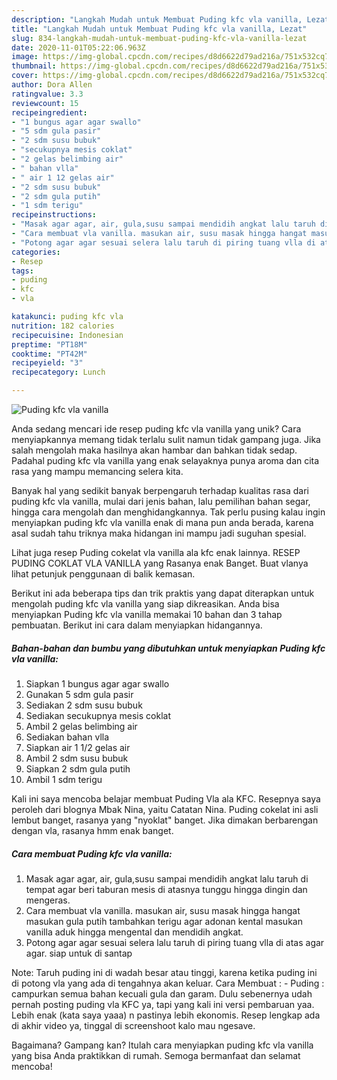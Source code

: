 ```yaml
---
description: "Langkah Mudah untuk Membuat Puding kfc vla vanilla, Lezat"
title: "Langkah Mudah untuk Membuat Puding kfc vla vanilla, Lezat"
slug: 834-langkah-mudah-untuk-membuat-puding-kfc-vla-vanilla-lezat
date: 2020-11-01T05:22:06.963Z
image: https://img-global.cpcdn.com/recipes/d8d6622d79ad216a/751x532cq70/puding-kfc-vla-vanilla-foto-resep-utama.jpg
thumbnail: https://img-global.cpcdn.com/recipes/d8d6622d79ad216a/751x532cq70/puding-kfc-vla-vanilla-foto-resep-utama.jpg
cover: https://img-global.cpcdn.com/recipes/d8d6622d79ad216a/751x532cq70/puding-kfc-vla-vanilla-foto-resep-utama.jpg
author: Dora Allen
ratingvalue: 3.3
reviewcount: 15
recipeingredient:
- "1 bungus agar agar swallo"
- "5 sdm gula pasir"
- "2 sdm susu bubuk"
- "secukupnya mesis coklat"
- "2 gelas belimbing air"
- " bahan vlla"
- " air 1 12 gelas air"
- "2 sdm susu bubuk"
- "2 sdm gula putih"
- "1 sdm terigu"
recipeinstructions:
- "Masak agar agar, air, gula,susu sampai mendidih angkat lalu taruh di tempat agar beri taburan mesis di atasnya tunggu hingga dingin dan mengeras."
- "Cara membuat vla vanilla. masukan air, susu masak hingga hangat masukan gula putih tambahkan terigu agar adonan kental masukan vanilla aduk hingga mengental dan mendidih angkat."
- "Potong agar agar sesuai selera lalu taruh di piring tuang vlla di atas agar agar. siap untuk di santap"
categories:
- Resep
tags:
- puding
- kfc
- vla

katakunci: puding kfc vla 
nutrition: 182 calories
recipecuisine: Indonesian
preptime: "PT18M"
cooktime: "PT42M"
recipeyield: "3"
recipecategory: Lunch

---
```



![Puding kfc vla vanilla](https://img-global.cpcdn.com/recipes/d8d6622d79ad216a/751x532cq70/puding-kfc-vla-vanilla-foto-resep-utama.jpg)

Anda sedang mencari ide resep puding kfc vla vanilla yang unik? Cara menyiapkannya memang tidak terlalu sulit namun tidak gampang juga. Jika salah mengolah maka hasilnya akan hambar dan bahkan tidak sedap. Padahal puding kfc vla vanilla yang enak selayaknya punya aroma dan cita rasa yang mampu memancing selera kita.

Banyak hal yang sedikit banyak berpengaruh terhadap kualitas rasa dari puding kfc vla vanilla, mulai dari jenis bahan, lalu pemilihan bahan segar, hingga cara mengolah dan menghidangkannya. Tak perlu pusing kalau ingin menyiapkan puding kfc vla vanilla enak di mana pun anda berada, karena asal sudah tahu triknya maka hidangan ini mampu jadi suguhan spesial.

Lihat juga resep Puding cokelat vla vanilla ala kfc enak lainnya. RESEP PUDING COKLAT VLA VANILLA yang Rasanya enak Banget. Buat vlanya lihat petunjuk penggunaan di balik kemasan.


Berikut ini ada beberapa tips dan trik praktis yang dapat diterapkan untuk mengolah puding kfc vla vanilla yang siap dikreasikan. Anda bisa menyiapkan Puding kfc vla vanilla memakai 10 bahan dan 3 tahap pembuatan. Berikut ini cara dalam menyiapkan hidangannya.

<!--inarticleads1-->

##### Bahan-bahan dan bumbu yang dibutuhkan untuk menyiapkan Puding kfc vla vanilla:

1. Siapkan 1 bungus agar agar swallo
1. Gunakan 5 sdm gula pasir
1. Sediakan 2 sdm susu bubuk
1. Sediakan secukupnya mesis coklat
1. Ambil 2 gelas belimbing air
1. Sediakan  bahan vlla
1. Siapkan  air 1 1/2 gelas air
1. Ambil 2 sdm susu bubuk
1. Siapkan 2 sdm gula putih
1. Ambil 1 sdm terigu


Kali ini saya mencoba belajar membuat Puding Vla ala KFC. Resepnya saya peroleh dari blognya Mbak Nina, yaitu Catatan Nina. Puding cokelat ini asli lembut banget, rasanya yang &#34;nyoklat&#34; banget. Jika dimakan berbarengan dengan vla, rasanya hmm enak banget. 

<!--inarticleads2-->

##### Cara membuat Puding kfc vla vanilla:

1. Masak agar agar, air, gula,susu sampai mendidih angkat lalu taruh di tempat agar beri taburan mesis di atasnya tunggu hingga dingin dan mengeras.
1. Cara membuat vla vanilla. masukan air, susu masak hingga hangat masukan gula putih tambahkan terigu agar adonan kental masukan vanilla aduk hingga mengental dan mendidih angkat.
1. Potong agar agar sesuai selera lalu taruh di piring tuang vlla di atas agar agar. siap untuk di santap


Note: Taruh puding ini di wadah besar atau tinggi, karena ketika puding ini di potong vla yang ada di tengahnya akan keluar. Cara Membuat : - Puding : campurkan semua bahan kecuali gula dan garam. Dulu sebenernya udah pernah posting puding vla KFC ya, tapi yang kali ini versi pembaruan yaa. Lebih enak (kata saya yaaa) n pastinya lebih ekonomis. Resep lengkap ada di akhir video ya, tinggal di screenshoot kalo mau ngesave. 

Bagaimana? Gampang kan? Itulah cara menyiapkan puding kfc vla vanilla yang bisa Anda praktikkan di rumah. Semoga bermanfaat dan selamat mencoba!
